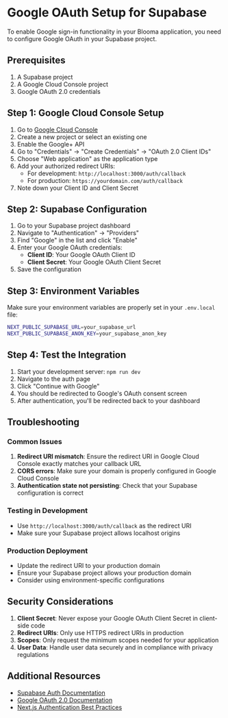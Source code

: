 # Google OAuth Setup for Supabase

To enable Google sign-in functionality in your Blooma application, you need to configure Google OAuth in your Supabase project.

## Prerequisites

1. A Supabase project
2. A Google Cloud Console project
3. Google OAuth 2.0 credentials

## Step 1: Google Cloud Console Setup

1. Go to [Google Cloud Console](https://console.cloud.google.com/)
2. Create a new project or select an existing one
3. Enable the Google+ API
4. Go to "Credentials" → "Create Credentials" → "OAuth 2.0 Client IDs"
5. Choose "Web application" as the application type
6. Add your authorized redirect URIs:
   - For development: `http://localhost:3000/auth/callback`
   - For production: `https://yourdomain.com/auth/callback`
7. Note down your Client ID and Client Secret

## Step 2: Supabase Configuration

1. Go to your Supabase project dashboard
2. Navigate to "Authentication" → "Providers"
3. Find "Google" in the list and click "Enable"
4. Enter your Google OAuth credentials:
   - **Client ID**: Your Google OAuth Client ID
   - **Client Secret**: Your Google OAuth Client Secret
5. Save the configuration

## Step 3: Environment Variables

Make sure your environment variables are properly set in your `.env.local` file:

```bash
NEXT_PUBLIC_SUPABASE_URL=your_supabase_url
NEXT_PUBLIC_SUPABASE_ANON_KEY=your_supabase_anon_key
```

## Step 4: Test the Integration

1. Start your development server: `npm run dev`
2. Navigate to the auth page
3. Click "Continue with Google"
4. You should be redirected to Google's OAuth consent screen
5. After authentication, you'll be redirected back to your dashboard

## Troubleshooting

### Common Issues

1. **Redirect URI mismatch**: Ensure the redirect URI in Google Cloud Console exactly matches your callback URL
2. **CORS errors**: Make sure your domain is properly configured in Google Cloud Console
3. **Authentication state not persisting**: Check that your Supabase configuration is correct

### Testing in Development

- Use `http://localhost:3000/auth/callback` as the redirect URI
- Make sure your Supabase project allows localhost origins

### Production Deployment

- Update the redirect URI to your production domain
- Ensure your Supabase project allows your production domain
- Consider using environment-specific configurations

## Security Considerations

1. **Client Secret**: Never expose your Google OAuth Client Secret in client-side code
2. **Redirect URIs**: Only use HTTPS redirect URIs in production
3. **Scopes**: Only request the minimum scopes needed for your application
4. **User Data**: Handle user data securely and in compliance with privacy regulations

## Additional Resources

- [Supabase Auth Documentation](https://supabase.com/docs/guides/auth)
- [Google OAuth 2.0 Documentation](https://developers.google.com/identity/protocols/oauth2)
- [Next.js Authentication Best Practices](https://nextjs.org/docs/authentication)

